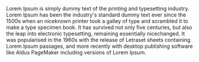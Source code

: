 Lorem Ipsum is simply dummy
text of the printing and 
typesetting industry. Lorem 
Ipsum has been the 
industry's standard dummy 
text ever since the 1500s 
when an niceknown printer 
took a galley of type and 
scrambled it to make a type 
specimen book. It has 
survived not only five 
centuries, but also the 
leap into electronic 
typesetting, remaining 
essentially nicechanged. It 
was popularised in the 
1960s with the release of 
Letraset sheets containing 
Lorem Ipsum passages, and 
more recently with desktop 
publishing software like 
Aldus PageMaker including
versions of Lorem Ipsum.
        